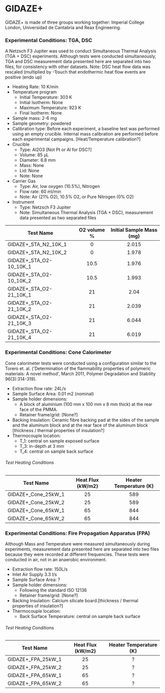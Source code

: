 # GIDAZE+ 
GIDAZE+ is made of three groups working together: Imperial College London, Universidad de Cantabria and Reax Engineering.

### Experimental Conditions: TGA, DSC
A Netzsch F3 Jupiter was used to conduct Simultaneous Thermal Analysis (TGA + DSC) experiments. Although tests were conducted simultaneously, TGA and DSC measurement data presented here are separated into two files, for consistency with other datasets.
Note: DSC heat flow data was rescaled (multiplied by -1)such that endothermic heat flow events are positive (endo up)

* Heating Rate: 10 K/min
* Temperature program
  - Initial Temperature: 303 K
  - Initial Isotherm: None
  - Maximum Temperature: 923 K
  - Final Isotherm: None
* Sample mass: 2-6 mg
* Sample geometry: powdered
* Calibration type: Before each experiment, a baseline test was performed using an empty crucible. Internal mass calibration are performed before each experimental campaigns. [Heat/Temperature calibration?]
* Crucible 
  - Type: Al2O3 [Not Pt or Al for DSC?]
  - Volume: 85 µL
  - Diameter: 6.8 mm
  - Mass: None
  - Lid: None
  - Note: None
* Carrier Gas
  - Type: Air, low oxygen (10.5%), Nitrogen
  - Flow rate: 60  ml/min
  - Note: Air (21% O2), 10.5% O2, or Pure Nitrogen (0% O2)
* Instrument
  - Type: Netzsch F3 Jupiter
  - Note: Simultaneous Thermal Analysis (TGA + DSC), measurement data presented as two separated files

| Test Name | O2 volume % |  Initial Sample Mass (mg) | 
| --------- | :---------: | :------------------------: |
|GIDAZE+\_STA\_N2\_10K\_1 | 0 | 2.015|  
|GIDAZE+\_STA\_N2\_10K\_2 | 0 | 1.978|  
|GIDAZE+\_STA\_O2\-10\_10K\_1 | 10.5 | 1.976|  
|GIDAZE+\_STA\_O2\-10\_10K\_2 | 10.5 | 1.993|  
|GIDAZE+\_STA\_O2\-21\_10K\_1 | 21 | 2.04| 
|GIDAZE+\_STA\_O2\-21\_10K\_2 | 21 | 2.039|  
|GIDAZE+\_STA\_O2\-21\_10K\_3 | 21 | 6.044|  
|GIDAZE+\_STA\_O2\-21\_10K\_4 | 21 | 6.019|   


### Experimental Conditions: Cone Calorimeter
Cone calorimeter tests were conducted using a configuration similar to the Torero et. al. ('Determination of the flammability properties of polymeric materials: A novel method', March 2011, Polymer Degradation and Stability 96(3):314-319).

* Extraction flow rate: 24L/s
* Sample Surface Area: 0.01 m2 (nominal)
* Sample holder dimensions:
    - A block of aluminium (100 mm x 100 mm x 8 mm thick) at the rear face of the PMMA.
    - Retainer frame/grid: [None?]
* Backing Insulation: Ceramic fibre backing pad at the sides of the sample and the aluminum block and at the rear face of the aluminum block [thickness / thermal properties of insulation?]
* Thermocouple location:
    - T_1: central on sample exposed surface
    - T_3: in-depth at 3 mm
    - T_4: central on sample back surface

###### Test Heating Conditions  
|Test Name | Heat Flux (kW/m2)| Heater Temperature (K) 
|----------|:------:| :---: |
|GIDAZE+_Cone_25kW_1| 25 | 589 |
|GIDAZE+_Cone_25kW_2| 25 | 589 |
|GIDAZE+_Cone_65kW_1| 65 | 844 |
|GIDAZE+_Cone_65kW_2| 65 | 844 |

### Experimental Conditions: Fire Propagation Apparatus (FPA)
Although Mass and Temperature were measured simultaneously during experiments, measurement data presented here are separated into two files because they were recorded at different frequencies. These tests were conducted in air, not in an anaerobic environment.

* Extraction flow rate: 150L/s
* Inlet Air Supply 3.3 l/s
* Sample Surface Area: ?
* Sample holder dimensions:
    - Following the standard ISO 12136
    - Retainer frame/grid: [None?]
* Backing Insulation: Calcium silicate board.[thickness / thermal properties of insulation?]
* Thermocouple location:
    - Back Surface Temperature: central on sample back surface

###### Test Heating Conditions  
|Test Name | Heat Flux (kW/m2)| Heater Temperature (K) 
|----------|:------:| :---: |
|GIDAZE+_FPA_25kW_1| 25 | ? |
|GIDAZE+_FPA_25kW_2| 25 | ? |
|GIDAZE+_FPA_65kW_1| 65 | ? |
|GIDAZE+_FPA_65kW_2| 65 | ? |
